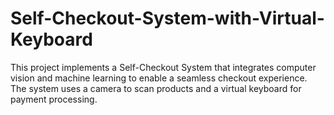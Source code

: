 # Self-Checkout-System-with-Virtual-Keyboard
This project implements a Self-Checkout System that integrates computer vision and machine learning to enable a seamless checkout experience. The system uses a camera to scan products and a virtual keyboard for payment processing. 
